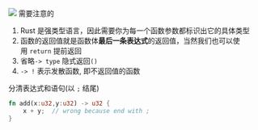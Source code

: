 ![](Pasted%20image%2020230407201229.png)
需要注意的
1. Rust 是强类型语言，因此需要你为每一个函数参数都标识出它的具体类型
2. 函数的返回值就是函数体**最后一条表达式**的返回值，当然我们也可以使用 `return` 提前返回
3. 省略`-> type` 隐式返回`()`
4. `-> !` 表示发散函数, 即不返回值的函数

分清表达式和语句(以 `;` 结尾)
```rust
fn add(x:u32,y:u32) -> u32 { 
	x + y;  // wrong because end with ;
}
```